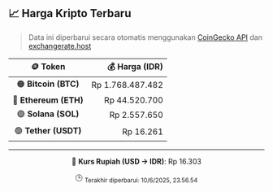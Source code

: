 

<!-- HARGA_KRIPTO -->
## 📈 Harga Kripto Terbaru

> Data ini diperbarui secara otomatis menggunakan [CoinGecko API](https://www.coingecko.com/) dan [exchangerate.host](https://exchangerate.host/)

<div align="center">

| 🪙 Token | 💰 Harga (IDR) |
|:------:|---------------:|
| 🟠 **Bitcoin (BTC)**   | Rp 1.768.487.482 |
| 🔵 **Ethereum (ETH)**  | Rp 44.520.700 |
| 🟣 **Solana (SOL)**    | Rp 2.557.650 |
| 🟢 **Tether (USDT)**   | Rp 16.261 |

---

💱 **Kurs Rupiah (USD → IDR)**: Rp 16.303

🕒 <sub>Terakhir diperbarui: 10/6/2025, 23.56.54</sub>

</div>
<!-- /HARGA_KRIPTO -->
